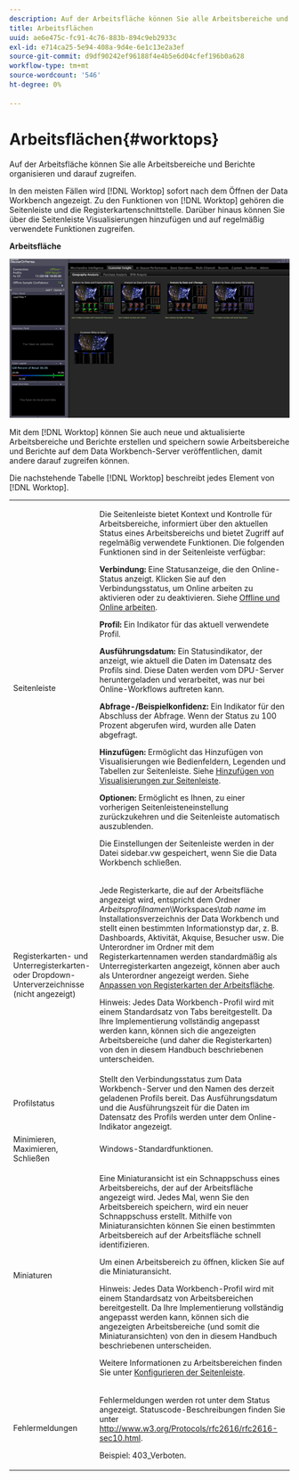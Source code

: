```yaml
---
description: Auf der Arbeitsfläche können Sie alle Arbeitsbereiche und Berichte organisieren und darauf zugreifen.
title: Arbeitsflächen
uuid: ae6e475c-fc91-4c76-883b-894c9eb2933c
exl-id: e714ca25-5e94-408a-9d4e-6e1c13e2a3ef
source-git-commit: d9df90242ef96188f4e4b5e6d04cfef196b0a628
workflow-type: tm+mt
source-wordcount: '546'
ht-degree: 0%

---
```


# Arbeitsflächen{#worktops}

Auf der Arbeitsfläche können Sie alle Arbeitsbereiche und Berichte organisieren und darauf zugreifen.

In den meisten Fällen wird [!DNL Worktop] sofort nach dem Öffnen der Data Workbench angezeigt. Zu den Funktionen von [!DNL Worktop] gehören die Seitenleiste und die Registerkartenschnittstelle. Darüber hinaus können Sie über die Seitenleiste Visualisierungen hinzufügen und auf regelmäßig verwendete Funktionen zugreifen.

**Arbeitsfläche**

![](assets/client-wktp.png)

Mit dem [!DNL Worktop] können Sie auch neue und aktualisierte Arbeitsbereiche und Berichte erstellen und speichern sowie Arbeitsbereiche und Berichte auf dem Data Workbench-Server veröffentlichen, damit andere darauf zugreifen können.

Die nachstehende Tabelle [!DNL Worktop] beschreibt jedes Element von [!DNL Worktop].

<table id="table_CB1DBB7DE8E2450A8C57601531BBD689"> 
 <tbody> 
  <tr> 
   <td colname="col1"> Seitenleiste </td> 
   <td colname="col2"> <p>Die Seitenleiste bietet Kontext und Kontrolle für Arbeitsbereiche, informiert über den aktuellen Status eines Arbeitsbereichs und bietet Zugriff auf regelmäßig verwendete Funktionen. Die folgenden Funktionen sind in der Seitenleiste verfügbar: </p> <p> <b>Verbindung: </b> Eine Statusanzeige, die den Online-Status anzeigt. Klicken Sie auf den Verbindungsstatus, um <span class="wintitle"> Online arbeiten</span> zu aktivieren oder zu deaktivieren. Siehe <a href="../../home/c-get-started/c-off-on.md#concept-cef8758ede044b18b3558376c5eb9f54"> Offline und Online arbeiten</a>. </p> <p> <b>Profil: </b> Ein Indikator für das aktuell verwendete Profil. </p> <p> <b>Ausführungsdatum:  </b>Ein Statusindikator, der anzeigt, wie aktuell die Daten im Datensatz des Profils sind. Diese Daten werden vom DPU-Server heruntergeladen und verarbeitet, was nur bei Online-Workflows auftreten kann. </p> <p> <b>Abfrage-/Beispielkonfidenz: </b> Ein Indikator für den Abschluss der Abfrage. Wenn der Status zu 100 Prozent abgerufen wird, wurden alle Daten abgefragt. </p> <p> <b>Hinzufügen: </b> Ermöglicht das Hinzufügen von Visualisierungen wie Bedienfeldern, Legenden und Tabellen zur Seitenleiste. Siehe <a href="../../home/c-get-started/c-config-sidebar.md#section-666f70a405db4f8d8eaffa567ffcac06"> Hinzufügen von Visualisierungen zur Seitenleiste</a>. </p> <p> <b>Optionen: </b> Ermöglicht es Ihnen, zu einer vorherigen Seitenleisteneinstellung zurückzukehren und die Seitenleiste automatisch auszublenden. </p> <p>Die Einstellungen der Seitenleiste werden in der Datei <span class="filepath"> sidebar.vw</span> gespeichert, wenn Sie die Data Workbench schließen. </p> </td> 
  </tr> 
  <tr> 
   <td colname="col1"> <p>Registerkarten- und Unterregisterkarten- oder Dropdown-Unterverzeichnisse (nicht angezeigt) </p> </td> 
   <td colname="col2"> <p>Jede Registerkarte, die auf der Arbeitsfläche <span class="wintitle"> angezeigt wird, entspricht dem Ordner <i>Arbeitsprofilnamen</i>\Workspaces\<i>tab name</i> im Installationsverzeichnis der Data Workbench und stellt einen bestimmten Informationstyp dar, z. B. Dashboards, Aktivität, Akquise, Besucher usw. </span> Die Unterordner im Ordner mit dem Registerkartennamen werden standardmäßig als Unterregisterkarten angezeigt, können aber auch als Unterordner angezeigt werden. Siehe <a href="../../home/c-get-started/c-intf-anlys-ftrs/c-cstm-wktp-tabs/c-cstm-wktp-tabs.md#concept-0f1e6061b03949199326dc6df71a52bc"> Anpassen von Registerkarten der Arbeitsfläche</a>. </p> <p> <p>Hinweis:  Jedes Data Workbench-Profil wird mit einem Standardsatz von Tabs bereitgestellt. Da Ihre Implementierung vollständig angepasst werden kann, können sich die angezeigten Arbeitsbereiche (und daher die Registerkarten) von den in diesem Handbuch beschriebenen unterscheiden. </p> </p> </td> 
  </tr> 
  <tr> 
   <td colname="col1"> Profilstatus </td> 
   <td colname="col2"> Stellt den Verbindungsstatus zum Data Workbench-Server und den Namen des derzeit geladenen Profils bereit. Das Ausführungsdatum und die Ausführungszeit für die Daten im Datensatz des Profils werden unter dem Online-Indikator angezeigt. </td> 
  </tr> 
  <tr> 
   <td colname="col1"> Minimieren, Maximieren, Schließen </td> 
   <td colname="col2"> Windows-Standardfunktionen. </td> 
  </tr> 
  <tr> 
   <td colname="col1"> Miniaturen </td> 
   <td colname="col2"> <p>Eine Miniaturansicht ist ein Schnappschuss eines Arbeitsbereichs, der auf der <span class="wintitle"> Arbeitsfläche</span> angezeigt wird. Jedes Mal, wenn Sie den Arbeitsbereich speichern, wird ein neuer Schnappschuss erstellt. Mithilfe von Miniaturansichten können Sie einen bestimmten Arbeitsbereich auf der <span class="wintitle"> Arbeitsfläche</span> schnell identifizieren. </p> <p>Um einen Arbeitsbereich zu öffnen, klicken Sie auf die Miniaturansicht. </p> <p> <p>Hinweis:  Jedes Data Workbench-Profil wird mit einem Standardsatz von Arbeitsbereichen bereitgestellt. Da Ihre Implementierung vollständig angepasst werden kann, können sich die angezeigten Arbeitsbereiche (und somit die Miniaturansichten) von den in diesem Handbuch beschriebenen unterscheiden. </p> </p> <p>Weitere Informationen zu Arbeitsbereichen finden Sie unter <a href="../../home/c-get-started/c-config-sidebar.md#concept-41db771b302e43018e5a9daa40b397e6"> Konfigurieren der Seitenleiste</a>. </p> </td> 
  </tr> 
  <tr> 
   <td colname="col1"> Fehlermeldungen </td> 
   <td colname="col2"> <p>Fehlermeldungen werden rot unter dem Status angezeigt. Statuscode-Beschreibungen finden Sie unter <a href="http://www.w3.org/Protocols/rfc2616/rfc2616-sec10.html" format="http" scope="external"> http://www.w3.org/Protocols/rfc2616/rfc2616-sec10.html</a>. </p> <p>Beispiel: 403_Verboten. </p> </td> 
  </tr> 
 </tbody> 
</table>
